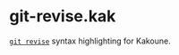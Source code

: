 # git-revise.kak

[`git revise`](https://github.com/mystor/git-revise) syntax highlighting for
Kakoune.
